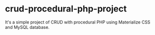 # crud-procedural-php-project
It's a simple project of CRUD with procedural PHP using Materialize CSS and MySQL database.
